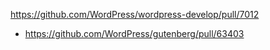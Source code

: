 https://github.com/WordPress/wordpress-develop/pull/7012

* https://github.com/WordPress/gutenberg/pull/63403
